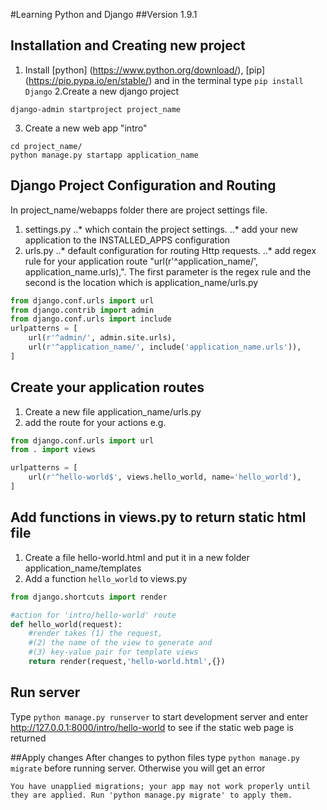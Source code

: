 #Learning Python and Django
##Version
1.9.1
## Installation and Creating new project
1. Install [python] (https://www.python.org/download/), [pip] (https://pip.pypa.io/en/stable/) and in the terminal type `pip install Django`
2.Create a new django project 
```shell
django-admin startproject project_name
```
3. Create a new web app "intro"
```shell
cd project_name/
python manage.py startapp application_name
```
## Django Project Configuration and Routing

In project_name/webapps folder there are project settings file.
1. settings.py 
..* which contain the project settings.
..* add your new application to the INSTALLED_APPS configuration
2. urls.py 
..* default configuration for routing Http requests.
..* add regex rule for your application route "url(r'^application_name/', application_name.urls),". The first parameter is the regex rule and the second is the location which is application_name/urls.py
```python
from django.conf.urls import url
from django.contrib import admin
from django.conf.urls import include
urlpatterns = [
    url(r'^admin/', admin.site.urls),
    url(r'^application_name/', include('application_name.urls')),
]

```

## Create your application routes 
1. Create a new file application_name/urls.py
2. add the route for your actions e.g.

```python
from django.conf.urls import url
from . import views

urlpatterns = [
    url(r'^hello-world$', views.hello_world, name='hello_world'),
]
```
## Add functions in views.py to return static html file
1. Create a file hello-world.html and put it in a new folder application_name/templates
2. Add a function `hello_world` to views.py
```python
from django.shortcuts import render

#action for 'intro/hello-world' route
def hello_world(request):
	#render takes (1) the request, 
	#(2) the name of the view to generate and 
	#(3) key-value pair for template views
	return render(request,'hello-world.html',{})
```
## Run server
Type `python manage.py runserver` to start development server and enter http://127.0.0.1:8000/intro/hello-world to see if the static web page is returned

##Apply changes
After changes to python files type `python manage.py migrate` before running server. Otherwise you will get an error
```
You have unapplied migrations; your app may not work properly until they are applied. Run 'python manage.py migrate' to apply them.
```


